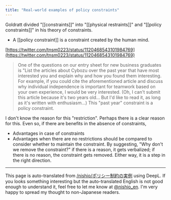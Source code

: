 ```yaml
---
title: "Real-world examples of policy constraints"
---
```


Goldratt divided "[[constraints]]" into "[[physical restraints]]" and "[[policy constraints]]" in his theory of constraints.
- A [[policy constraint]] is a constraint created by the human mind.

[https://twitter.com/tnsm0223/status/1120468543101984769](https://twitter.com/tnsm0223/status/1120468543101984769)
> One of the questions on our entry sheet for new business graduates is "List the articles about Cybozu over the past year that have most interested you and explain why and how you found them interesting.
>  For example, if you could cite the aforementioned article and discuss why individual independence is important for teamwork based on your own experience, I would be very interested.
> (Oh, I can't submit this article because it's two years old... But I'd like to read it, as long as it's written with enthusiasm...)
This "past year" constraint is a policy constraint.

I don't know the reason for this "restriction".
Perhaps there is a clear reason for this.
Even so, if there are benefits in the absence of constraints,
- Advantages in case of constraints
- Advantages when there are no restrictions
should be compared to consider whether to maintain the constraint.
By suggesting, "Why don't we remove the constraint?" if there is a reason, it gets verbalized; if there is no reason, the constraint gets removed. Either way, it is a step in the right direction.

---
This page is auto-translated from [/nishio/ポリシー制約の実例](https://scrapbox.io/nishio/ポリシー制約の実例) using DeepL. If you looks something interesting but the auto-translated English is not good enough to understand it, feel free to let me know at [@nishio_en](https://twitter.com/nishio_en). I'm very happy to spread my thought to non-Japanese readers.